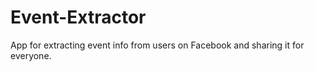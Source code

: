 # Event-Extractor
App for extracting event info from users on Facebook and sharing it for everyone.
